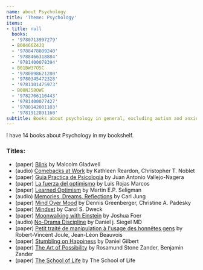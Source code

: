 ```yaml
---
name: about Psychology
title: 'Theme: Psychology'
items:
- title: null
  books:
  - '9780713997279'
  - B00466Z4JQ
  - '9788478809240'
  - '9788466318884'
  - '9781400078394'
  - B01BW37O5C
  - '9780898621280'
  - '9780345472328'
  - '9781101475973'
  - B00NJ58OWE
  - '9782706110443'
  - '9781400077427'
  - '9780142001103'
  - '9781912891160'
subtitle: Books about psychology in general, excluding autism and anxiety
---
```

I have 14 books about Psychology in my bookshelf.

### Titles:
- (paper) [Blink](/books/info/9780713997279) by Malcolm Gladwell
- (audio) [Comebacks at Work](/books/info/B00466Z4JQ) by Kathleen Reardon, Christopher T. Noblet
- (paper) [Guia Practica de Psicologia](/books/info/9788478809240) by Juan Antonio Vallejo-Nagera
- (paper) [La fuerza del optimismo](/books/info/9788466318884) by Luis Rojas Marcos
- (paper) [Learned Optimism](/books/info/9781400078394) by Martin E.P. Seligman
- (audio) [Memories, Dreams, Reflections](/books/info/B01BW37O5C) by Carl Jung
- (paper) [Mind Over Mood](/books/info/9780898621280) by Dennis Greenberger, Christine A. Padesky
- (paper) [Mindset](/books/info/9780345472328) by Carol S. Dweck
- (paper) [Moonwalking with Einstein](/books/info/9781101475973) by Joshua Foer
- (audio) [No-Drama Discipline](/books/info/B00NJ58OWE) by Daniel j. Siegel MD
- (paper) [Petit traité de manipulation à l'usage des honnêtes gens](/books/info/9782706110443) by Robert-Vincent Joule, Jean-Léon Beauvois
- (paper) [Stumbling on Happiness](/books/info/9781400077427) by Daniel Gilbert
- (paper) [The Art of Possibility](/books/info/9780142001103) by Rosamund Stone Zander, Benjamin Zander
- (paper) [The School of Life](/books/info/9781912891160) by The School of Life
